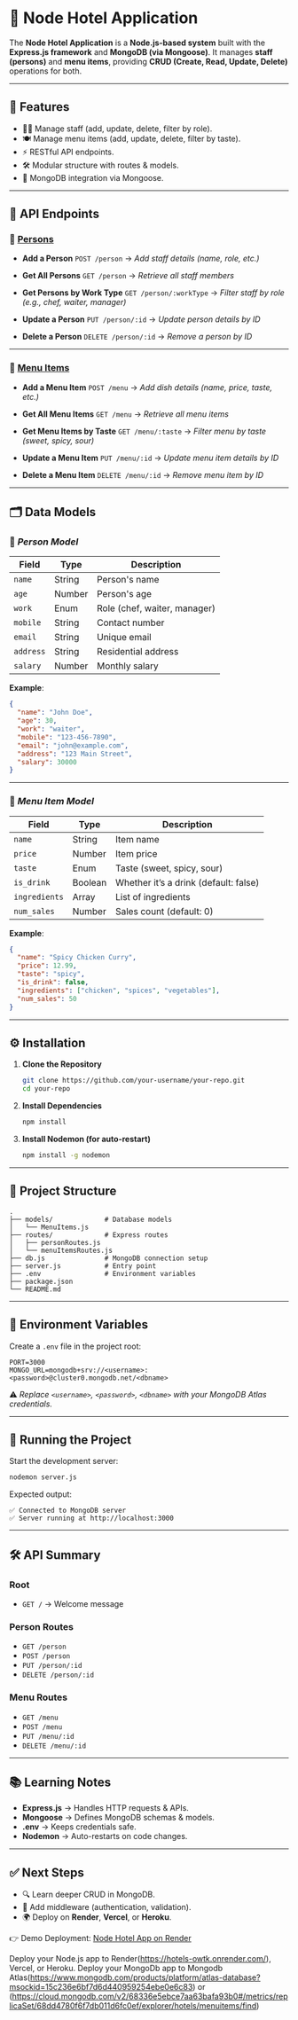 # 🏨 **Node Hotel Application**

The **Node Hotel Application** is a **Node.js-based system** built with the **Express.js framework** and **MongoDB (via Mongoose)**.
It manages **staff (persons)** and **menu items**, providing **CRUD (Create, Read, Update, Delete)** operations for both.

---

## 📌 **Features**

* 👨‍🍳 Manage staff (add, update, delete, filter by role).
* 🍽️ Manage menu items (add, update, delete, filter by taste).
* ⚡ RESTful API endpoints.
* 🛠️ Modular structure with routes & models.
* 💾 MongoDB integration via Mongoose.

---

## 🔗 **API Endpoints**

### 👤 <u>Persons</u>

* **Add a Person**
  `POST /person` → *Add staff details (name, role, etc.)*

* **Get All Persons**
  `GET /person` → *Retrieve all staff members*

* **Get Persons by Work Type**
  `GET /person/:workType` → *Filter staff by role (e.g., chef, waiter, manager)*

* **Update a Person**
  `PUT /person/:id` → *Update person details by ID*

* **Delete a Person**
  `DELETE /person/:id` → *Remove a person by ID*

---

### 🍴 <u>Menu Items</u>

* **Add a Menu Item**
  `POST /menu` → *Add dish details (name, price, taste, etc.)*

* **Get All Menu Items**
  `GET /menu` → *Retrieve all menu items*

* **Get Menu Items by Taste**
  `GET /menu/:taste` → *Filter menu by taste (sweet, spicy, sour)*

* **Update a Menu Item**
  `PUT /menu/:id` → *Update menu item details by ID*

* **Delete a Menu Item**
  `DELETE /menu/:id` → *Remove menu item by ID*

---

## 🗂️ **Data Models**

### 👤 *Person Model*

| Field     | Type   | Description                  |
| --------- | ------ | ---------------------------- |
| `name`    | String | Person's name                |
| `age`     | Number | Person's age                 |
| `work`    | Enum   | Role (chef, waiter, manager) |
| `mobile`  | String | Contact number               |
| `email`   | String | Unique email                 |
| `address` | String | Residential address          |
| `salary`  | Number | Monthly salary               |

**Example**:

```json
{
  "name": "John Doe",
  "age": 30,
  "work": "waiter",
  "mobile": "123-456-7890",
  "email": "john@example.com",
  "address": "123 Main Street",
  "salary": 30000
}
```

---

### 🍴 *Menu Item Model*

| Field         | Type    | Description                           |
| ------------- | ------- | ------------------------------------- |
| `name`        | String  | Item name                             |
| `price`       | Number  | Item price                            |
| `taste`       | Enum    | Taste (sweet, spicy, sour)            |
| `is_drink`    | Boolean | Whether it’s a drink (default: false) |
| `ingredients` | Array   | List of ingredients                   |
| `num_sales`   | Number  | Sales count (default: 0)              |

**Example**:

```json
{
  "name": "Spicy Chicken Curry",
  "price": 12.99,
  "taste": "spicy",
  "is_drink": false,
  "ingredients": ["chicken", "spices", "vegetables"],
  "num_sales": 50
}
```

---

## ⚙️ **Installation**

1. **Clone the Repository**

   ```bash
   git clone https://github.com/your-username/your-repo.git
   cd your-repo
   ```

2. **Install Dependencies**

   ```bash
   npm install
   ```

3. **Install Nodemon (for auto-restart)**

   ```bash
   npm install -g nodemon
   ```

---

## 📂 **Project Structure**

```
.
├── models/             # Database models
│   └── MenuItems.js
├── routes/             # Express routes
│   ├── personRoutes.js
│   └── menuItemsRoutes.js
├── db.js               # MongoDB connection setup
├── server.js           # Entry point
├── .env                # Environment variables
├── package.json
└── README.md
```

---

## 🔑 **Environment Variables**

Create a `.env` file in the project root:

```
PORT=3000
MONGO_URL=mongodb+srv://<username>:<password>@cluster0.mongodb.net/<dbname>
```

⚠️ *Replace `<username>`, `<password>`, `<dbname>` with your MongoDB Atlas credentials.*

---

## 🚀 **Running the Project**

Start the development server:

```bash
nodemon server.js
```

Expected output:

```
✅ Connected to MongoDB server
✅ Server running at http://localhost:3000
```

---

## 🛠️ **API Summary**

### Root

* `GET /` → Welcome message

### Person Routes

* `GET /person`
* `POST /person`
* `PUT /person/:id`
* `DELETE /person/:id`

### Menu Routes

* `GET /menu`
* `POST /menu`
* `PUT /menu/:id`
* `DELETE /menu/:id`

---

## 📚 **Learning Notes**

* **Express.js** → Handles HTTP requests & APIs.
* **Mongoose** → Defines MongoDB schemas & models.
* **.env** → Keeps credentials safe.
* **Nodemon** → Auto-restarts on code changes.

---

## ✅ **Next Steps**

* 🔍 Learn deeper CRUD in MongoDB.
* 🔐 Add middleware (authentication, validation).
* 🌍 Deploy on **Render**, **Vercel**, or **Heroku**.

👉 Demo Deployment: [Node Hotel App on Render](https://hotels-owtk.onrender.com/)


Deploy your Node.js app to Render(https://hotels-owtk.onrender.com/), Vercel, or Heroku.
Deploy your MongoDb app to Mongodb Atlas(https://www.mongodb.com/products/platform/atlas-database?msockid=15c236e6bf7d6d440959254ebe0e6c83)
or (https://cloud.mongodb.com/v2/68336e5ebce7aa63bafa93b0#/metrics/replicaSet/68dd4780f6f7db011d6fc0ef/explorer/hotels/menuitems/find)

